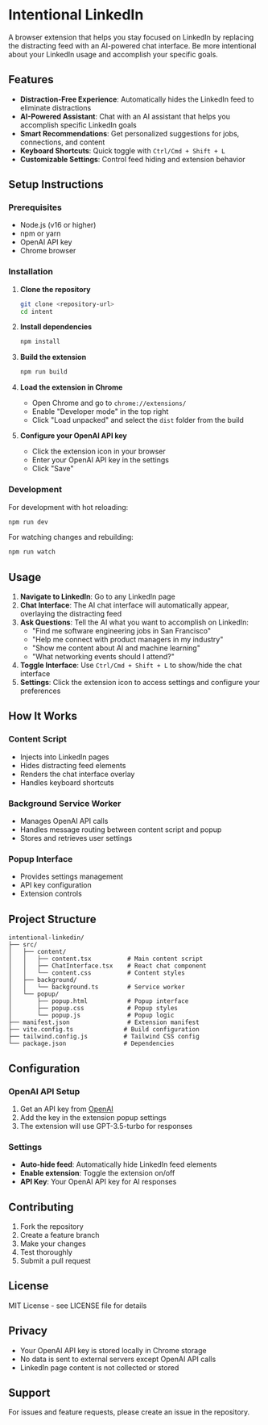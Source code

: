 # Intentional LinkedIn

A browser extension that helps you stay focused on LinkedIn by replacing the distracting feed with an AI-powered chat interface. Be more intentional about your LinkedIn usage and accomplish your specific goals.

## Features

- **Distraction-Free Experience**: Automatically hides the LinkedIn feed to eliminate distractions
- **AI-Powered Assistant**: Chat with an AI assistant that helps you accomplish specific LinkedIn goals
- **Smart Recommendations**: Get personalized suggestions for jobs, connections, and content
- **Keyboard Shortcuts**: Quick toggle with `Ctrl/Cmd + Shift + L`
- **Customizable Settings**: Control feed hiding and extension behavior



## Setup Instructions

### Prerequisites

- Node.js (v16 or higher)
- npm or yarn
- OpenAI API key
- Chrome browser

### Installation

1. **Clone the repository**
   ```bash
   git clone <repository-url>
   cd intent
   ```

2. **Install dependencies**
   ```bash
   npm install
   ```

3. **Build the extension**
   ```bash
   npm run build
   ```

4. **Load the extension in Chrome**
   - Open Chrome and go to `chrome://extensions/`
   - Enable "Developer mode" in the top right
   - Click "Load unpacked" and select the `dist` folder from the build

5. **Configure your OpenAI API key**
   - Click the extension icon in your browser
   - Enter your OpenAI API key in the settings
   - Click "Save"

### Development

For development with hot reloading:

```bash
npm run dev
```

For watching changes and rebuilding:

```bash
npm run watch
```

## Usage

1. **Navigate to LinkedIn**: Go to any LinkedIn page
2. **Chat Interface**: The AI chat interface will automatically appear, overlaying the distracting feed
3. **Ask Questions**: Tell the AI what you want to accomplish on LinkedIn:
   - "Find me software engineering jobs in San Francisco"
   - "Help me connect with product managers in my industry"
   - "Show me content about AI and machine learning"
   - "What networking events should I attend?"
4. **Toggle Interface**: Use `Ctrl/Cmd + Shift + L` to show/hide the chat interface
5. **Settings**: Click the extension icon to access settings and configure your preferences

## How It Works

### Content Script
- Injects into LinkedIn pages
- Hides distracting feed elements
- Renders the chat interface overlay
- Handles keyboard shortcuts

### Background Service Worker
- Manages OpenAI API calls
- Handles message routing between content script and popup
- Stores and retrieves user settings

### Popup Interface
- Provides settings management
- API key configuration
- Extension controls

## Project Structure

```
intentional-linkedin/
├── src/
│   ├── content/
│   │   ├── content.tsx          # Main content script
│   │   ├── ChatInterface.tsx    # React chat component
│   │   └── content.css          # Content styles
│   ├── background/
│   │   └── background.ts        # Service worker
│   └── popup/
│       ├── popup.html           # Popup interface
│       ├── popup.css            # Popup styles
│       └── popup.js             # Popup logic
├── manifest.json                # Extension manifest
├── vite.config.ts              # Build configuration
├── tailwind.config.js          # Tailwind CSS config
└── package.json                # Dependencies
```

## Configuration

### OpenAI API Setup

1. Get an API key from [OpenAI](https://platform.openai.com/api-keys)
2. Add the key in the extension popup settings
3. The extension will use GPT-3.5-turbo for responses

### Settings

- **Auto-hide feed**: Automatically hide LinkedIn feed elements
- **Enable extension**: Toggle the extension on/off
- **API Key**: Your OpenAI API key for AI responses

## Contributing

1. Fork the repository
2. Create a feature branch
3. Make your changes
4. Test thoroughly
5. Submit a pull request

## License

MIT License - see LICENSE file for details

## Privacy

- Your OpenAI API key is stored locally in Chrome storage
- No data is sent to external servers except OpenAI API calls
- LinkedIn page content is not collected or stored

## Support

For issues and feature requests, please create an issue in the repository. 